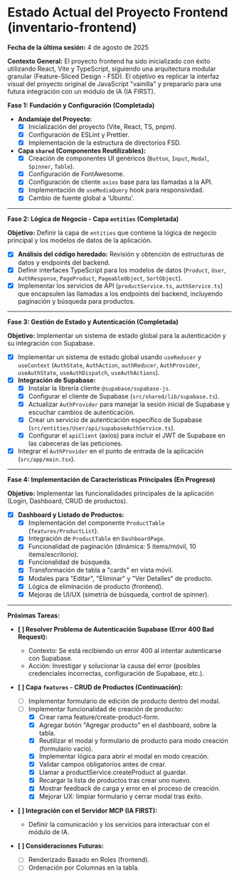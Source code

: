# Estado Actual del Proyecto Frontend (inventario-frontend)

**Fecha de la última sesión:** 4 de agosto de 2025

**Contexto General:**
El proyecto frontend ha sido inicializado con éxito utilizando React, Vite y TypeScript, siguiendo una arquitectura modular granular (Feature-Sliced Design - FSD). El objetivo es replicar la interfaz visual del proyecto original de JavaScript "vainilla" y prepararlo para una futura integración con un módulo de IA (IA FIRST).

**Fase 1: Fundación y Configuración (Completada)**

*   **Andamiaje del Proyecto:**
    *   [x] Inicialización del proyecto (Vite, React, TS, pnpm).
    *   [x] Configuración de ESLint y Prettier.
    *   [x] Implementación de la estructura de directorios FSD.
*   **Capa `shared` (Componentes Reutilizables):**
    *   [x] Creación de componentes UI genéricos (`Button`, `Input`, `Modal`, `Spinner`, `Table`).
    *   [x] Configuración de FontAwesome.
    *   [x] Configuración de cliente `axios` base para las llamadas a la API.
    *   [x] Implementación de `useMediaQuery` hook para responsividad.
    *   [x] Cambio de fuente global a 'Ubuntu'.

---

**Fase 2: Lógica de Negocio - Capa `entities` (Completada)**

**Objetivo:** Definir la capa de `entities` que contiene la lógica de negocio principal y los modelos de datos de la aplicación.

*   [x] **Análisis del código heredado:** Revisión y obtención de estructuras de datos y endpoints del backend.
*   [x] Definir interfaces TypeScript para los modelos de datos (`Product`, `User`, `AuthResponse`, `PageProduct`, `PageableObject`, `SortObject`).
*   [x] Implementar los servicios de API (`productService.ts`, `authService.ts`) que encapsulen las llamadas a los endpoints del backend, incluyendo paginación y búsqueda para productos.

---

**Fase 3: Gestión de Estado y Autenticación (Completada)**

**Objetivo:** Implementar un sistema de estado global para la autenticación y su integración con Supabase.

*   [x] Implementar un sistema de estado global usando `useReducer` y `useContext` (`AuthState`, `AuthAction`, `authReducer`, `AuthProvider`, `useAuthState`, `useAuthDispatch`, `useAuthActions`).
*   [x] **Integración de Supabase:**
    *   [x] Instalar la librería cliente `@supabase/supabase-js`.
    *   [x] Configurar el cliente de Supabase (`src/shared/lib/supabase.ts`).
    *   [x] Actualizar `AuthProvider` para manejar la sesión inicial de Supabase y escuchar cambios de autenticación.
    *   [x] Crear un servicio de autenticación específico de Supabase (`src/entities/User/api/supabaseAuthService.ts`).
    *   [x] Configurar el `apiClient` (axios) para incluir el JWT de Supabase en las cabeceras de las peticiones.
*   [x] Integrar el `AuthProvider` en el punto de entrada de la aplicación (`src/app/main.tsx`).

---

**Fase 4: Implementación de Características Principales (En Progreso)**

**Objetivo:** Implementar las funcionalidades principales de la aplicación (Login, Dashboard, CRUD de productos).

*   [x] **Dashboard y Listado de Productos:**
    *   [x] Implementación del componente `ProductTable` (`features/ProductList`).
    *   [x] Integración de `ProductTable` en `DashboardPage`.
    *   [x] Funcionalidad de paginación (dinámica: 5 items/móvil, 10 items/escritorio).
    *   [x] Funcionalidad de búsqueda.
    *   [x] Transformación de tabla a "cards" en vista móvil.
    *   [x] Modales para "Editar", "Eliminar" y "Ver Detalles" de producto.
    *   [x] Lógica de eliminación de producto (frontend).
    *   [x] Mejoras de UI/UX (simetría de búsqueda, control de spinner).

---

**Próximas Tareas:**
*   **[ ] Resolver Problema de Autenticación Supabase (Error 400 Bad Request):**
    *   Contexto: Se está recibiendo un error 400 al intentar autenticarse con Supabase.
    *   Acción: Investigar y solucionar la causa del error (posibles credenciales incorrectas, configuración de Supabase, etc.).

*   **[ ] Capa `features` - CRUD de Productos (Continuación):**
    *   [ ] Implementar formulario de edición de producto dentro del modal.
    *   [ ] Implementar funcionalidad de creación de producto:
        *   [x] Crear rama feature/create-product-form.
        *   [x] Agregar botón "Agregar producto" en el dashboard, sobre la tabla.
        *   [x] Reutilizar el modal y formulario de producto para modo creación (formulario vacío).
        *   [x] Implementar lógica para abrir el modal en modo creación.
        *   [x] Validar campos obligatorios antes de crear.
        *   [x] Llamar a productService.createProduct al guardar.
        *   [x] Recargar la lista de productos tras crear uno nuevo.
        *   [x] Mostrar feedback de carga y error en el proceso de creación.
        *   [x] Mejorar UX: limpiar formulario y cerrar modal tras éxito.

*   **[ ] Integración con el Servidor MCP (IA FIRST):**
    *   Definir la comunicación y los servicios para interactuar con el módulo de IA.

*   **[ ] Consideraciones Futuras:**
    *   [ ] Renderizado Basado en Roles (frontend).
    *   [ ] Ordenación por Columnas en la tabla.